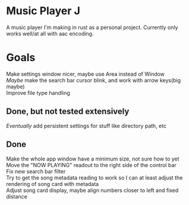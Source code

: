 # Music Player J
A music player I'm making in rust as a personal project. Currently only works well/at all with aac encoding.  


# Goals
Make settings window nicer, maybe use Area instead of Window  
*Maybe* make the search bar cursor blink, and work with arrow keys(big maybe)  
Improve file type handling  



Done, but not tested extensively
--------------------------------
*Eventually* add persistent settings for stuff like directory path, etc  


Done
--------------------------------
Make the whole app window have a minimum size, not sure how to yet
Move the "NOW PLAYING" readout to the right side of the control bar  
Fix new search bar filter  
Try to get the song metadata reading to work so I can at least adjust the rendering of song card with metadata  
Adjust song card display, maybe align numbers closer to left and fixed distance  
